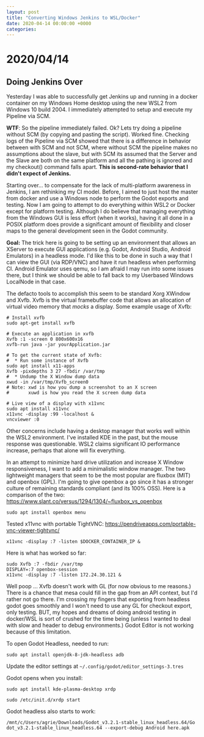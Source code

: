 ```yaml
---
layout: post
title: "Converting Windows Jenkins to WSL/Docker"
date: 2020-04-14 00:00:00 +0000
categories:
---
```

<!-- desc: Converting Windows Jenkins to WSL/Docker -->
# 2020/04/14

## Doing Jenkins Over

Yesterday I was able to successfully get Jenkins up and running in a docker container on my Windows Home desktop using the new WSL2 from Windows 10 build 2004. I immediately attempted to setup and execute my Pipeline via SCM.

**WTF**: So the pipeline immediately failed. Ok? Lets try doing a pipeline without SCM (by copying and pasting the script). Worked fine. Checking logs of the Pipeline via SCM showed that there is a difference in behavior between with SCM and not SCM, where without SCM the pipeline makes no assumptions about the slave, but with SCM its assumed that the Server and the Slave are both on the same platform and all the pathing is ignored and my checkout() command falls apart. **This is second-rate behavior that I didn't expect of Jenkins.**

Starting over... to compensate for the lack of multi-platform awareness in Jenkins, I am rethinking my CI model. Before, I aimed to just host the master from docker and use a Windows node to perform the Godot exports and testing. Now I am going to attempt to do everything within WSL2 or Docker except for platform testing. Although I do believe that managing everything from the Windows GUI is less effort (when it works), having it all done in a POSIX platform does provide a significant amount of flexibility and closer maps to the general development seen in the Godot community.

**Goal:** The trick here is going to be setting up an environment that allows an XServer to execute GUI applications (e.g. Godot, Android Studio, Android Emulators) in a headless mode. I'd like this to be done in such a way that I can view the GUI (via RDP/VNC) and have it run headless when performing CI. Android Emulator uses qemu, so I am afraid I may run into some issues there, but I think we should be able to fall back to my Userbased Windows LocalNode in that case.

The defacto tools to accomplish this seem to be standard Xorg XWindow and Xvfb. Xvfb is the virtual framebuffer code that allows an allocation of virtual video memory that *mocks* a display. Some example usage of Xvfb:

```
# Install xvfb
sudo apt-get install xvfb

# Execute an application in xvfb
Xvfb :1 -screen 0 800x600x16
xvfb-run java -jar yourApplication.jar

# To get the current state of Xvfb:
#  * Run some instance of Xvfb
sudo apt install x11-apps
Xvfb -pixdepths 3 27 -fbdir /var/tmp
#  * Undump the X Window dump data
xwud -in /var/tmp/Xvfb_screen0
# Note: xwd is how you dump a screenshot to an X screen
#       xuwd is how you read the X screen dump data

# Live view of a display with x11vnc
sudo apt install x11vnc
x11vnc -display :99 -localhost &
vncviewer :0
```

Other concerns include having a desktop manager that works well within the WSL2 environment. I've installed KDE in the past, but the mouse response was questionable. WSL2 claims significant IO performance increase, perhaps that alone will fix everything.

In an attempt to minimize hard drive utilization and increase X Window responsiveness, I want to add a minimalistic window manager. The two lightweight managers that seem to be the most popular are fluxbox (MIT) and openbox (GPL). I'm going to give openbox a go since it has a stronger culture of remaining standards compliant (and its 100% OSS). Here is a comparison of the two: https://www.slant.co/versus/1294/1304/~fluxbox_vs_openbox

`sudo apt install openbox menu` 

Tested x11vnc with portable TightVNC: https://pendriveapps.com/portable-vnc-viewer-tightvnc/

`x11vnc -display :7 -listen $DOCKER_CONTAINER_IP &`

Here is what has worked so far:

```
sudo Xvfb :7 -fbdir /var/tmp
DISPLAY=:7 openbox-session
x11vnc -display :7 -listen 172.24.30.121 &
```

Well poop ... Xvfb doesn't work with GL (for now obvious to me reasons.) There is a chance that mesa could fill in the gap from an API context, but I'd rather not go there. I'm crossing my fingers that exporting from headless godot goes smoothly and I won't need to use any GL for checkout export, only testing. BUT, my hopes and dreams of doing android testing in docker/WSL is sort of  crushed for the time being (unless I wanted to deal with slow and header to debug environments.) Godot Editor is not working because of this limitation.

To open Godot Headless, needed to run:

`sudo apt install openjdk-8-jdk-headless adb`

Update the editor settings at `~/.config/godot/editor_settings-3.tres`

Godot opens when you install:

`sudo apt install kde-plasma-desktop xrdp`

`sudo /etc/init.d/xrdp start`

Godot headless also starts to work:

`/mnt/c/Users/agrie/Downloads/Godot_v3.2.1-stable_linux_headless.64/Go
dot_v3.2.1-stable_linux_headless.64 --export-debug Android here.apk`
